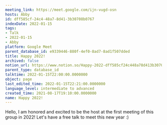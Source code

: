 ```yaml
---
meeting_link: https://meet.google.com/ijn-vugd-osn
hosts: Abby
id: dff585cf-24c4-48a7-8d41-3b30708b0767
indexDate: 2022-01-15
tags:
- Talk
- 2022-01-15
- Abby
platform: Google Meet
parent_database_id: e9339446-880f-4ef0-8ad7-8ad1f507dded
title: Happy 2022!
archived: false
notion_url: https://www.notion.so/Happy-2022-dff585cf24c448a78d413b30708b0767
parent_type: database_id
talktime: 2022-01-15T22:00:00.0000000
object: page
last_edited_time: 2022-01-15T22:21:00.0000000
language_level: intermediate to advanced
created_time: 2021-08-17T19:10:00.0000000
name: Happy 2022!
---
```


Hello, I am honored and excited to be the host at the first meeting of this group in 2022! Let's have a free talk to meet this new year :)





